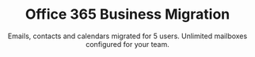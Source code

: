 ---sort_key: 19layout: "sku"id: office-365-business-migration-setuptitle: "Office 365 Business Migration"heading: "Office 365 Business Migration"subtitle: "Emails, contacts and calendars migrated for 5 users. Unlimited mailboxes configured for your team."category: "Digital Transformation"category_description: "Modernise businesses with next-gen tech."features: - feature: "Files, Emails, Contacts and Calendars migrated for 5 users" - feature: "Unlimited mailboxes configured for your team" - feature: "Professional project management" - feature: "Less than 30 days full implementation time" - feature: "30 days post-project support"price: "1499"unit: "setup"---